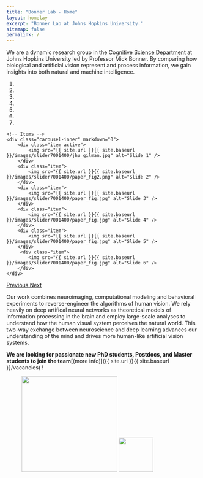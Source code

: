 ```yaml
---
title: "Bonner Lab - Home"
layout: homelay
excerpt: "Bonner Lab at Johns Hopkins University."
sitemap: false
permalink: /
---
```


We are a dynamic research group in the [Cognitive Science Department](https://cogsci.jhu.edu) at Johns Hopkins University led by Professor Mick Bonner. By comparing how biological and artificial vision represent and process information, we gain insights into both natural and machine intelligence.

<div markdown="0" id="carousel" class="carousel slide" data-ride="carousel" data-interval="4000" data-pause="hover" >
    <ol class="carousel-indicators">
        <li data-target="#carousel" data-slide-to="0" class="active"></li>
        <li data-target="#carousel" data-slide-to="1"></li>
        <li data-target="#carousel" data-slide-to="2"></li>
        <li data-target="#carousel" data-slide-to="3"></li>
        <li data-target="#carousel" data-slide-to="4"></li>
        <li data-target="#carousel" data-slide-to="5"></li>
        <li data-target="#carousel" data-slide-to="6"></li>
    </ol>

    <!-- Items -->
    <div class="carousel-inner" markdown="0">
        <div class="item active">
            <img src="{{ site.url }}{{ site.baseurl }}/images/slider7001400/jhu_gilman.jpg" alt="Slide 1" />
        </div>
        <div class="item">
            <img src="{{ site.url }}{{ site.baseurl }}/images/slider7001400/paper_fig2.png" alt="Slide 2" />
        </div>
        <div class="item">
            <img src="{{ site.url }}{{ site.baseurl }}/images/slider7001400/paper_fig.jpg" alt="Slide 3" />
        </div>
        <div class="item">
            <img src="{{ site.url }}{{ site.baseurl }}/images/slider7001400/paper_fig.jpg" alt="Slide 4" />
        </div>
        <div class="item">
            <img src="{{ site.url }}{{ site.baseurl }}/images/slider7001400/paper_fig.jpg" alt="Slide 5" />
        </div>       
         <div class="item">
            <img src="{{ site.url }}{{ site.baseurl }}/images/slider7001400/paper_fig.jpg" alt="Slide 6" />
        </div>
    </div>
  <a class="left carousel-control" href="#carousel" role="button" data-slide="prev">
    <span class="glyphicon glyphicon-chevron-left" aria-hidden="true"></span>
    <span class="sr-only">Previous</span>
  </a>
  <a class="right carousel-control" href="#carousel" role="button" data-slide="next">
    <span class="glyphicon glyphicon-chevron-right" aria-hidden="true"></span>
    <span class="sr-only">Next</span>
  </a>
</div>

Our work combines neuroimaging, computational modeling and behavioral experiments to reverse-engineer the algorithms of human vision. We rely heavily on deep artifical neural networks as theoretical models of information processing in the brain and employ large-scale analyses to understand how the human visual system perceives the natural world. This two-way exchange between neuroscience and deep learning advances our understanding of the mind and drives more human-like artificial vision systems.

**We are  looking for passionate new PhD students, Postdocs, and Master students to join the team**[(more info)]({{ site.url }}{{ site.baseurl }}/vacancies) **!**


<figure class="fourth">
  <img src="{{ site.url }}{{ site.baseurl }}/images/logopic/jhu_logo.jpg" style="width: 250px">
  <img src="{{ site.url }}{{ site.baseurl }}/images/logopic/nsf_logo.jpg" style="width: 90px">
</figure>
